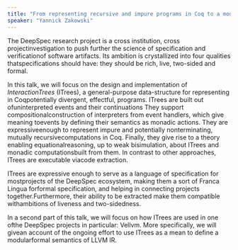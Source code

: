 ```yaml
---
title: "From representing recursive and impure programs in Coq to a modular formal semantics of LLVM IR"
speaker: "Yannick Zakowski"
---
```


The DeepSpec research project is a cross institution, cross projectinvestigation to push further the science of specification and verificationof software artifacts. Its ambition is crystallized into four qualities thatspecifications should have: they should be rich, live, two-sided and formal.

In this talk, we will focus on the design and implementation of _InteractionTrees_ (ITrees), a general-purpose data-structure for representing in Coqpotentially divergent, effectful, programs. ITrees are built out ofuninterpreted events and their continuations They support compositionalconstruction of interpreters from event handlers, which give meaning toevents by defining their semantics as monadic actions. They are expressiveenough to represent impure and potentially nonterminating, mutually recursivecomputations in Coq. Finally, they give rise to a theory enabling equationalreasoning, up to weak bisimulation, about ITrees and monadic computationsbuilt from them. In contrast to other approaches, ITrees are executable viacode extraction.

ITrees are expressive enough to serve as a language of specification for mostprojects of the DeepSpec ecosystem, making them a sort of Franca Lingua forformal specification, and helping in connecting projects together.Furthermore, their ability to be extracted make them compatible withambitions of liveness and two-sidedness.

In a second part of this talk, we will focus on how ITrees are used in one ofthe DeepSpec projects in particular: Vellvm. More specifically, we will givean account of the ongoing effort to use ITrees as a mean to define a modularformal semantics of LLVM IR.